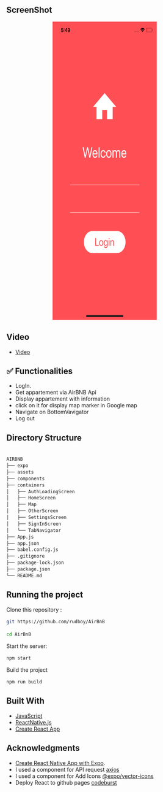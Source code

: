 ## ScreenShot

<p align="center" >
    <img alt="AirBnB copycat" src="./ScreenShot.png" height="778" width="273" />
 </a>

## Video

- [Video](http://sneakersmap.fr/img/airbnb.gif)

## ✅ Functionalities

- LogIn.
- Get appartement via AirBNB Api
- Display appartement with information
- click on it for display map marker in Google map
- Navigate on BottomVavigator
- Log out

## Directory Structure

```bash

AIRBNB
├── expo
├── assets
├── components
├── containers
│   ├── AuthLoadingScreen
│   ├── HomeScreen
│   ├── Map
│   ├── OtherScreen
│   ├── SettingsScreen
│   ├── SignInScreen
│   └── TabNavigator
├── App.js
├── app.json
├── babel.config.js
├── .gitignore
├── package-lock.json
├── package.json
└── README.md

```

## Running the project

Clone this repository :

```bash
git https://github.com/rudboy/AirBnB

cd AirBnB
```

Start the server:

```bash
npm start
```

Build the project

```bash
npm run build
```

## Built With

- [JavaScript](https://developer.mozilla.org/bm/docs/Web/JavaScript)
- [ReactNative.js](https://facebook.github.io/react-native/)
- [Create React App](https://facebook.github.io/create-react-app/docs/getting-started)

## Acknowledgments

- [Create React Native App with Expo](https://expo.io/learn).
- I used a component for API request [axios](https://www.npmjs.com/package/axios)
- I used a component for Add Icons [@expo/vector-icons](https://www.npmjs.com/package/@expo/vector-icons)
- Deploy React to github pages [codeburst](https://codeburst.io/deploy-react-to-github-pages-to-create-an-amazing-website-42d8b09cd4d)
